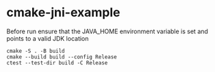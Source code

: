 # cmake-jni-example

Before run ensure that the JAVA_HOME environment variable is set and points to a valid JDK location

```
cmake -S . -B build
cmake --build build --config Release
ctest --test-dir build -C Release
```